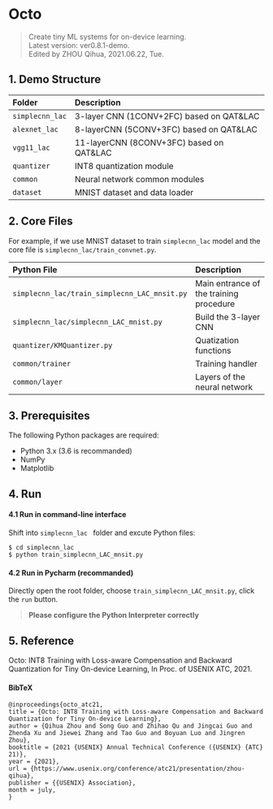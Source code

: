 # Octo
 
> Create tiny ML systems for on-device learning.  
> Latest version: ver0.8.1-demo.   
> Edited by ZHOU Qihua, 2021.06.22, Tue.

## 1. Demo Structure

|Folder   |Description                         |
|:--        |:--                          |
|`simplecnn_lac`       |3-layer CNN (1CONV+2FC) based on QAT&LAC           |
|`alexnet_lac`       |8-layerCNN (5CONV+3FC) based on QAT&LAC            |
|`vgg11_lac`       |11-layerCNN (8CONV+3FC) based on QAT&LAC            |
|`quantizer`       |INT8 quantization module            |
|`common`    |Neural network common modules           |
|`dataset`    |MNIST dataset and data loader             |

## 2. Core Files
For example, if we use MNIST dataset to train `simplecnn_lac` model and the core file is `simplecnn_lac/train_convnet.py`.

|Python File   | Description                         |
|:--        |:--                          |
|`simplecnn_lac/train_simplecnn_LAC_mnsit.py`      | Main entrance of the training procedure           |
|`simplecnn_lac/simplecnn_LAC_mnist.py`       |Build the 3-layer CNN          |
|`quantizer/KMQuantizer.py `       |Quatization functions          |
|`common/trainer`    |Training handler          |
|`common/layer`   |Layers of the neural network             |

## 3. Prerequisites
The following Python packages are required:

* Python 3.x (3.6 is recommanded)
* NumPy
* Matplotlib

## 4. Run

#### 4.1 Run in command-line interface
Shift into `simplecnn_lac ` folder and excute Python files:

```
$ cd simplecnn_lac
$ python train_simplecnn_LAC_mnsit.py
```

#### 4.2 Run in Pycharm (recommanded)
Directly open the root folder, choose `train_simplecnn_LAC_mnsit.py`, click the `run` button.

> **Please configure the Python Interpreter correctly**

## 5. Reference
Octo: INT8 Training with Loss-aware Compensation and Backward Quantization for Tiny On-device Learning, In Proc. of USENIX ATC, 2021.

#### BibTeX
```
@inproceedings{octo_atc21,
title = {Octo: INT8 Training with Loss-aware Compensation and Backward Quantization for Tiny On-device Learning},
author = {Qihua Zhou and Song Guo and Zhihao Qu and Jingcai Guo and Zhenda Xu and Jiewei Zhang and Tao Guo and Boyuan Luo and Jingren Zhou},
booktitle = {2021 {USENIX} Annual Technical Conference ({USENIX} {ATC} 21)},
year = {2021},
url = {https://www.usenix.org/conference/atc21/presentation/zhou-qihua},
publisher = {{USENIX} Association},
month = july,
}
```


